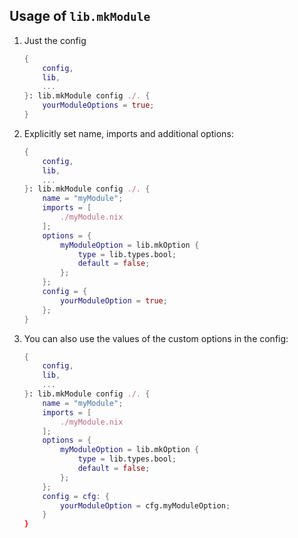 ## Usage of `lib.mkModule`

1. Just the config

   ```nix
   {
       config,
       lib,
       ...
   }: lib.mkModule config ./. {
       yourModuleOptions = true;
   }
   ```

2. Explicitly set name, imports and additional options:

   ```nix
   {
       config,
       lib,
       ...
   }: lib.mkModule config ./. {
       name = "myModule";
       imports = [
           ./myModule.nix
       ];
       options = {
           myModuleOption = lib.mkOption {
               type = lib.types.bool;
               default = false;
           };
       };
       config = {
           yourModuleOption = true;
       };
   }
   ```

3. You can also use the values of the custom options in the config:

   ```nix
   {
       config,
       lib,
       ...
   }: lib.mkModule config ./. {
       name = "myModule";
       imports = [
           ./myModule.nix
       ];
       options = {
           myModuleOption = lib.mkOption {
               type = lib.types.bool;
               default = false;
           };
       };
       config = cfg: {
           yourModuleOption = cfg.myModuleOption;
       }
   }
   ```
